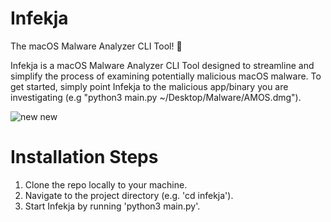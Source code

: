 # Infekja
The macOS Malware Analyzer CLI Tool! 🍎

Infekja is a macOS Malware Analyzer CLI Tool designed to streamline and simplify the process of examining potentially malicious macOS malware. To get started, simply point Infekja to the malicious app/binary you are investigating (e.g "python3 main.py ~/Desktop/Malware/AMOS.dmg").

![new new](https://github.com/user-attachments/assets/8830b814-cbec-4f9b-9893-32eb86ad5bb7)

# Installation Steps

1.	Clone the repo locally to your machine.
2.	Navigate to the project directory (e.g. 'cd infekja').
3.	Start Infekja by running 'python3 main.py'.
